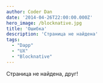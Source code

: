 ```yaml
---
author: Coder Dan
date: '2014-04-26T22:00:00.000Z'
hero_image: /blocknative.jpg
title: 'Ошибка'
description: 'Страница не найдена'
tags:
  - "Dapp"
  - "UX"
  - "Blocknative"
---
```


Страница не найдена, друг!
